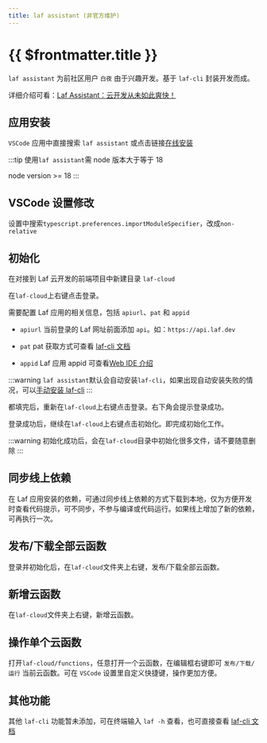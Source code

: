 ```yaml
---
title: laf assistant (非官方维护)
---
```


# {{ $frontmatter.title }}

`laf assistant` 为前社区用户 `白夜` 由于兴趣开发。基于 `laf-cli` 封装开发而成。

详细介绍可看：[Laf Assistant：云开发从未如此爽快！](https://mp.weixin.qq.com/s/SueTSmWFXDySaRSx3uAPIg)

## 应用安装

`VSCode` 应用中直接搜索 `laf assistant` 或点击链接[在线安装](https://marketplace.visualstudio.com/items?itemName=NightWhite.laf-assistant)

:::tip
使用`laf assistant`需 node 版本大于等于 18

node version >= 18
:::

## VSCode 设置修改

设置中搜索`typescript.preferences.importModuleSpecifier`，改成`non-relative`

## 初始化

在对接到 Laf 云开发的前端项目中新建目录 `laf-cloud`

在`laf-cloud`上右键点击登录。

需要配置 Laf 应用的相关信息，包括 `apiurl`、`pat` 和 `appid`

- `apiurl` 当前登录的 Laf 网址前面添加 `api`。如：`https://api.laf.dev`

- `pat` pat 获取方式可查看 [laf-cli 文档](/guide/cli/#登录)

- `appid` Laf 应用 appid 可查看[Web IDE 介绍](/guide/web-ide/#应用管理)

:::warning
`laf assistant`默认会自动安装`laf-cli`，如果出现自动安装失败的情况，可以[手动安装 laf-cli](/guide/cli/#安装)
:::

都填完后，重新在`laf-cloud`上右键点击登录。右下角会提示登录成功。

登录成功后，继续在`laf-cloud`上右键点击初始化。即完成初始化工作。

:::warning
初始化成功后，会在`laf-cloud`目录中初始化很多文件，请不要随意删除
:::

## 同步线上依赖

在 Laf 应用安装的依赖，可通过同步线上依赖的方式下载到本地，仅为方便开发时查看代码提示，可不同步，不参与编译或代码运行。如果线上增加了新的依赖，可再执行一次。

## 发布/下载全部云函数

登录并初始化后，在`laf-cloud`文件夹上右键，发布/下载全部云函数。

## 新增云函数

在`laf-cloud`文件夹上右键，新增云函数。

## 操作单个云函数

打开`laf-cloud/functions`，任意打开一个云函数，在编辑框右键即可 `发布/下载/运行` 当前云函数。可在 `VSCode` 设置里自定义快捷键，操作更加方便。

## 其他功能

其他 `laf-cli` 功能暂未添加，可在终端输入 `laf -h` 查看，也可直接查看 [laf-cli 文档](/guide/cli/)
